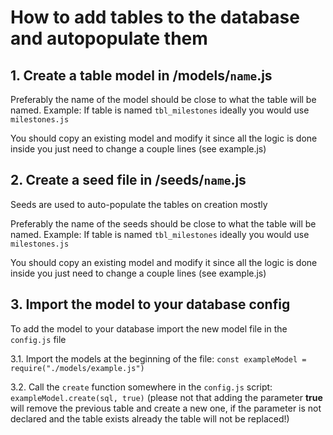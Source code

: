 # How to add tables to the database and autopopulate them

## 1. Create a table model in /models/`name`.js

Preferably the name of the model should be close to what the table will be named.
Example: If table is named `tbl_milestones` ideally you would use `milestones.js`

You should copy an existing model and modify it since all the logic is done inside you just need to change a couple lines (see example.js)

## 2. Create a seed file in /seeds/`name`.js

Seeds are used to auto-populate the tables on creation mostly

Preferably the name of the seeds should be close to what the table will be named.
Example: If table is named `tbl_milestones` ideally you would use `milestones.js`

You should copy an existing model and modify it since all the logic is done inside you just need to change a couple lines (see example.js)

## 3. Import the model to your database config

To add the model to your database import the new model file in the `config.js` file

3.1. Import the models at the beginning of the file: `const exampleModel = require("./models/example.js")`

3.2. Call the `create` function somewhere in the `config.js` script: `exampleModel.create(sql, true)` (please not that adding the parameter **true** will remove the previous table and create a new one, if the parameter is not declared and the table exists already the table will not be replaced!)

